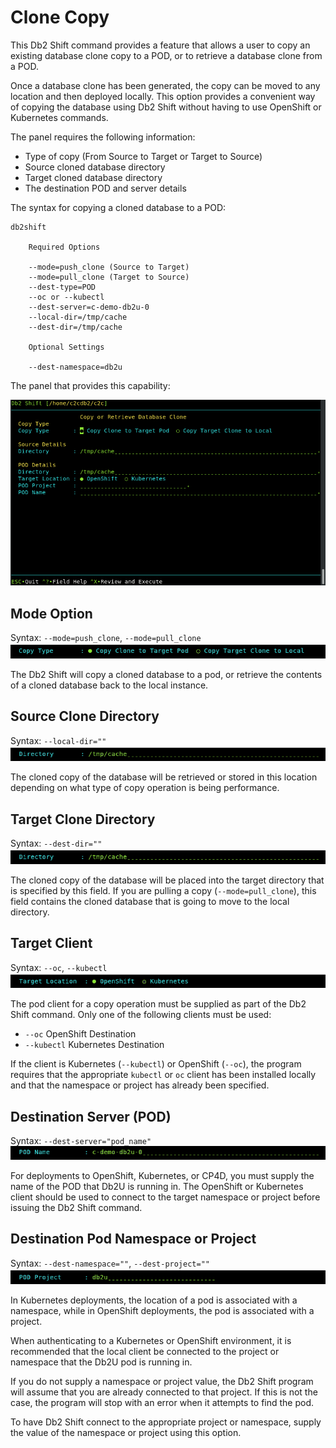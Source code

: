 # Clone Copy

This Db2 Shift command provides a feature that allows a user to copy an existing
database clone copy to a POD, or to retrieve a database clone from a POD. 

Once a database clone has been generated, the copy can be moved to any location and then 
deployed locally. This option provides a convenient way of copying the database using 
Db2 Shift without having to use OpenShift or Kubernetes commands.

The panel requires the following information:

* Type of copy (From Source to Target or Target to Source)
* Source cloned database directory
* Target cloned database directory
* The destination POD and server details

The syntax for copying a cloned database to a POD:

<pre><code class="language-bash">db2shift

    Required Options         

    --mode=push_clone (Source to Target)
    --mode=pull_clone (Target to Source)
    --dest-type=POD
    --oc or --kubectl
    --dest-server=c-demo-db2u-0
    --local-dir=/tmp/cache
    --dest-dir=/tmp/cache

    Optional Settings

    --dest-namespace=db2u
</code></pre> 

The panel that provides this capability:

![CopyPOD](img/c2c_copy.png)
 
## Mode Option

Syntax: `--mode=push_clone`, `--mode=pull_clone`
![Copy](img/field_copy_type.png)

The Db2 Shift will copy a cloned database to a pod, or retrieve the contents of a cloned database back to the local instance.

## Source Clone Directory

Syntax: `--local-dir=""`
![Clone Directory](img/field_clone_directory.png)

The cloned copy of the database will be retrieved or stored in this location 
depending on what type of copy operation is being performance. 

## Target Clone Directory

Syntax: `--dest-dir=""`
![Clone Directory](img/field_clone_directory.png)

The cloned copy of the database will be placed into the target directory that is
specified by this field. If you are pulling a copy (`--mode=pull_clone`), this
field contains the cloned database that is going to move to the local directory.

## Target Client 

Syntax: `--oc`, `--kubectl`
![OC Client](img/field_oc_k8s.png)

The pod client for a copy operation must be 
supplied as part of the Db2 Shift command. Only one of the following 
clients must be used:

* `--oc` OpenShift Destination
* `--kubectl` Kubernetes Destination

If the client is Kubernetes (`--kubectl`) or OpenShift (`--oc`), 
the program requires that the appropriate `kubectl` or `oc` client 
has been installed locally and that the namespace or project has already been specified.

## Destination Server (POD)

Syntax: `--dest-server="pod_name"`
![Target Server](img/field_pod_name.png)

For deployments to OpenShift, Kubernetes, or CP4D, you must supply the name
of the POD that Db2U is running in. The OpenShift or Kubernetes client should
be used to connect to the target namespace or project before issuing the 
Db2 Shift command. 

## Destination Pod Namespace or Project

Syntax: `--dest-namespace=""`, `--dest-project=""`
![Namespace](img/field_namespace.png)

In Kubernetes deployments, the location of a pod is associated with 
a namespace, while in OpenShift deployments, the pod is associated with
a project.

When authenticating to a Kubernetes or OpenShift environment, it is 
recommended that the local client be connected to the project or 
namespace that the Db2U pod is running in. 

If you do not supply a namespace or project value, the Db2 Shift program
will assume that you are already connected to that project. If this is not
the case, the program will stop with an error when it attempts to find the 
pod. 

To have Db2 Shift connect to the appropriate project or namespace, 
supply the value of the namespace or project using this option.
